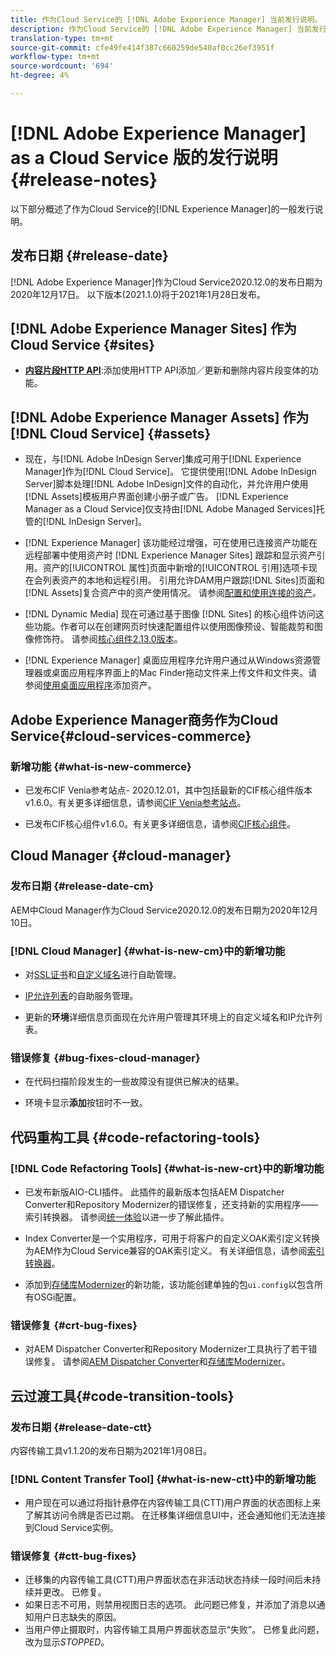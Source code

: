 ```yaml
---
title: 作为Cloud Service的 [!DNL Adobe Experience Manager] 当前发行说明。
description: 作为Cloud Service的 [!DNL Adobe Experience Manager] 当前发行说明。
translation-type: tm+mt
source-git-commit: cfe49fe414f387c660259de540af0cc26ef3951f
workflow-type: tm+mt
source-wordcount: '694'
ht-degree: 4%

---
```



# [!DNL Adobe Experience Manager] as a Cloud Service 版的发行说明 {#release-notes}

以下部分概述了作为Cloud Service的[!DNL Experience Manager]的一般发行说明。

## 发布日期 {#release-date}

[!DNL Adobe Experience Manager]作为Cloud Service2020.12.0的发布日期为2020年12月17日。
以下版本(2021.1.0)将于2021年1月28日发布。

## [!DNL Adobe Experience Manager Sites] 作为Cloud Service  {#sites}

* **[内容片段HTTP API](/help/assets/content-fragments/assets-api-content-fragments.md)**:添加使用HTTP API添加／更新和删除内容片段变体的功能。

## [!DNL Adobe Experience Manager Assets] 作为  [!DNL Cloud Service] {#assets}

* 现在，与[!DNL Adobe InDesign Server]集成可用于[!DNL Experience Manager]作为[!DNL Cloud Service]。 它提供使用[!DNL Adobe InDesign Server]脚本处理[!DNL Adobe InDesign]文件的自动化，并允许用户使用[!DNL Assets]模板用户界面创建小册子或广告。 [!DNL Experience Manager as a Cloud Service]仅支持由[!DNL Adobe Managed Services]托管的[!DNL InDesign Server]。 <!-- TBD: Add link to article. -->

* [!DNL Experience Manager] 该功能经过增强，可在使用已连接资产功能在远程部署中使用资产时 [!DNL Experience Manager Sites] 跟踪和显示资产引用。资产的[!UICONTROL 属性]页面中新增的[!UICONTROL 引用]选项卡现在会列表资产的本地和远程引用。 引用允许DAM用户跟踪[!DNL Sites]页面和[!DNL Assets]复合资产中的资产使用情况。 请参阅[配置和使用连接的资产](/help/assets/use-assets-across-connected-assets-instances.md)。

* [!DNL Dynamic Media] 现在可通过基于图像 [!DNL Sites] 的核心组件访问这些功能。作者可以在创建网页时快速配置组件以使用图像预设、智能裁剪和图像修饰符。 请参阅[核心组件2.13.0版本](https://github.com/adobe/aem-core-wcm-components/releases/tag/core.wcm.components.reactor-2.13.0)。

* [!DNL Experience Manager] 桌面应用程序允许用户通过从Windows资源管理器或桌面应用程序界面上的Mac Finder拖动文件来上传文件和文件夹。请参阅[使用桌面应用程序](https://experienceleague.adobe.com/docs/experience-manager-desktop-app/using/using.html#upload-and-add-new-assets-to-aem)添加资产。

## Adobe Experience Manager商务作为Cloud Service{#cloud-services-commerce}

### 新增功能 {#what-is-new-commerce}

* 已发布CIF Venia参考站点- 2020.12.01，其中包括最新的CIF核心组件版本v1.6.0。有关更多详细信息，请参阅[CIF Venia参考站点](https://github.com/adobe/aem-cif-guides-venia/releases/tag/venia-2020.12.01)。

* 已发布CIF核心组件v1.6.0。有关更多详细信息，请参阅[CIF核心组件](https://github.com/adobe/aem-core-cif-components/releases/tag/core-cif-components-reactor-1.6.0)。

## Cloud Manager {#cloud-manager}

### 发布日期 {#release-date-cm}

AEM中Cloud Manager作为Cloud Service2020.12.0的发布日期为2020年12月10日。

### [!DNL Cloud Manager] {#what-is-new-cm}中的新增功能

* 对[SSL证书](/help/implementing/cloud-manager/managing-ssl-certifications/introduction.md)和[自定义域名](/help/implementing/cloud-manager/custom-domain-names/introduction.md)进行自助管理。

* [IP允许列表](/help/implementing/cloud-manager/ip-allow-lists/introduction.md)的自助服务管理。

* 更新的&#x200B;**环境**&#x200B;详细信息页面现在允许用户管理其环境上的自定义域名和IP允许列表。

### 错误修复 {#bug-fixes-cloud-manager}

* 在代码扫描阶段发生的一些故障没有提供已解决的结果。

* 环境卡显示&#x200B;**添加**&#x200B;按钮时不一致。

## 代码重构工具 {#code-refactoring-tools}

### [!DNL Code Refactoring Tools] {#what-is-new-crt}中的新增功能

* 已发布新版AIO-CLI插件。 此插件的最新版本包括AEM Dispatcher Converter和Repository Modernizer的错误修复，还支持新的实用程序——索引转换器。 请参阅[统一体验](https://experienceleague.adobe.com/docs/experience-manager-cloud-service/moving/refactoring-tools/unified-experience.html?lang=en#benefits)以进一步了解此插件。

* Index Converter是一个实用程序，可用于将客户的自定义OAK索引定义转换为AEM作为Cloud Service兼容的OAK索引定义。 有关详细信息，请参阅[索引转换器](https://github.com/adobe/aem-cloud-service-source-migration/tree/master/packages/index-converter)。

* 添加到[存储库Modernizer](https://github.com/adobe/aem-cloud-service-source-migration/tree/master/packages/repository-modernizer)的新功能，该功能创建单独的包`ui.config`以包含所有OSGi配置。

### 错误修复 {#crt-bug-fixes}

* 对AEM Dispatcher Converter和Repository Modernizer工具执行了若干错误修复。 请参阅[AEM Dispatcher Converter](https://github.com/adobe/aem-cloud-service-source-migration/tree/master/packages/dispatcher-converter)和[存储库Modernizer](https://github.com/adobe/aem-cloud-service-source-migration/tree/master/packages/repository-modernizer)。

## 云过渡工具{#code-transition-tools}

### 发布日期 {#release-date-ctt}

内容传输工具v1.1.20的发布日期为2021年1月08日。

### [!DNL Content Transfer Tool] {#what-is-new-ctt}中的新增功能

* 用户现在可以通过将指针悬停在内容传输工具(CTT)用户界面的状态图标上来了解其访问令牌是否已过期。 在迁移集详细信息UI中，还会通知他们无法连接到Cloud Service实例。

### 错误修复 {#ctt-bug-fixes}

* 迁移集的内容传输工具(CTT)用户界面状态在非活动状态持续一段时间后未持续并更改。 已修复。
* 如果日志不可用，则禁用视图日志的选项。 此问题已修复，并添加了消息以通知用户日志缺失的原因。
* 当用户停止摄取时，内容传输工具用户界面状态显示“失败”。 已修复此问题，改为显示&#x200B;*STOPPED*。

